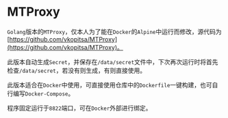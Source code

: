 # MTProxy

`Golang`版本的`MTProxy`，仅本人为了能在`Docker`的`Alpine`中运行而修改，源代码为[https://github.com/vkopitsa/MTProxy](https://github.com/vkopitsa/MTProxy)。

此版本自动生成`Secret`，并保存在`/data/secret`文件中，下次再次运行时将首先检查`/data/secret`，若没有则生成，有则直接使用。

此版本适合在`Docker`中使用，可直接使用仓库中的`Dockerfile`一键构建，也可自行编写`Docker-Compose`。

程序固定运行于`8822`端口，可在`Docker`外部进行绑定。